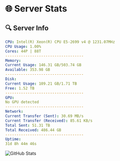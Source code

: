 # 🌐 Server Stats
## 🔍 Server Info
```yaml
CPU: Intel(R) Xeon(R) CPU E5-2699 v4 @ 1231.07MHz
CPU Usage: 1.00%
Cores: 44P | 88T
-----------------------------------
Memory:
Current Usage: 146.31 GB/503.74 GB
Available: 353.98 GB
-----------------------------------
Disk:
Current Usage: 109.21 GB/1.71 TB
Free: 1.52 TB
-----------------------------------
GPU:
No GPU detected
-----------------------------------
Network:
Current Transfer (Sent): 30.69 MB/s
Current Transfer (Received): 85.61 KB/s
Total Sent: 51.31 TB
Total Received: 486.44 GB
-----------------------------------
Uptime:
31d 8h 44m 46s
```
![GitHub Stats](https://img.shields.io/badge/Updated-2025-04-08_06:07:35-blue)